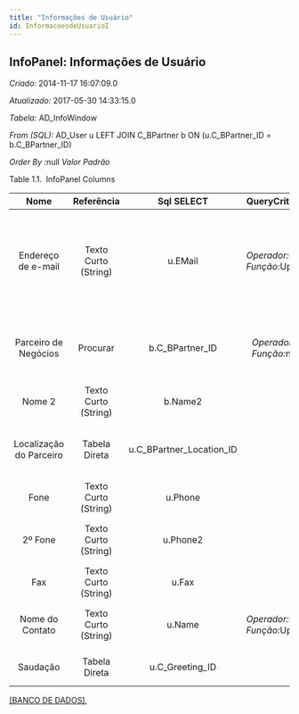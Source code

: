 ```yaml
---
title: "Informações de Usuário"
id: InformacoesdeUsuarioI
---
```

<div id="d126326e1" class="section chapter">

<div class="titlepage">

<div>

<div>

## InfoPanel: Informações de Usuário

</div>

</div>

</div>

<span class="emphasis"> *Criado:* </span>2014-11-17 16:07:09.0

<span class="emphasis"> *Atualizado:* </span>2017-05-30 14:33:15.0

<span class="emphasis"> *Tabela:* </span>AD\_InfoWindow

<span class="emphasis"> *From (SQL):* </span>AD\_User u LEFT JOIN
C\_BPartner b ON (u.C\_BPartner\_ID = b.C\_BPartner\_ID)

<span class="emphasis"> *Order By :*</span>null<span class="emphasis">
*Valor Padrão* </span>

<div id="d126326e27" class="table">

<div class="table-title">

Table 1.1.  InfoPanel
Columns

</div>

<div class="table-contents">

|          Nome           |      Referência      |         Sql SELECT          |                                       QueryCriteria                                        |                             Descrição                              |                                                                                                                 Comentário/Ajuda                                                                                                                 |
| :---------------------: | :------------------: | :-------------------------: | :----------------------------------------------------------------------------------------: | :----------------------------------------------------------------: | :----------------------------------------------------------------------------------------------------------------------------------------------------------------------------------------------------------------------------------------------: |
|   Endereço de e-mail    | Texto Curto (String) |           u.EMail           | <span class="emphasis">*Operador:*</span>Like <span class="emphasis">*Função:*</span>Upper |                   Endereço de Correio Eletrônico                   | O "e-mail" é o ID de correio eletrônico para este usuário e deve ser totalmente qualificado (ex. hilario.silveira@soliton.com.br). O endereço de e-mail é usado para acessar a funcionalidade de aplicação de auto-serviço a partir da internet. |
|  Parceiro de Negócios   |       Procurar       |      b.C\_BPartner\_ID      |   <span class="emphasis">*Operador:*</span>= <span class="emphasis">*Função:*</span>null   |                Identifica um Parceiro de Negócios.                 |                                       Um "Parceiro de Negócios" é qualquer um com quem você transaciona. Isto pode incluir Fornecedores, Clientes, Funcionários, Vendedores, Representantes de Venda, etc.                                       |
|         Nome 2          | Texto Curto (String) |           b.Name2           |                                                                                            |                           Nome Adicional                           |                                                                                                                       null                                                                                                                       |
| Localização do Parceiro |    Tabela Direta     | u.C\_BPartner\_Location\_ID |                                                                                            | Identifica o endereço (de remessa para) este Parceiro de Negócios. |                                                                                    O "Endereço do Parceiro" indica a localização de um Parceiro de Negócios.                                                                                     |
|          Fone           | Texto Curto (String) |           u.Phone           |                                                                                            |                  Identifica um número de telefone                  |                                                                                                 O campo "Fone" identifica um número de telefone                                                                                                  |
|         2º Fone         | Texto Curto (String) |          u.Phone2           |                                                                                            |            Identifica um número telefônico alternativo.            |                                                                                             O "2º Fone" Identifica um número telefônico alternativo.                                                                                             |
|           Fax           | Texto Curto (String) |            u.Fax            |                                                                                            |                        Número do Facsímile                         |                                                                             O "Fax" identifica um número de facsímile para este Parceiro de Negócios ou Localização                                                                              |
|     Nome do Contato     | Texto Curto (String) |           u.Name            | <span class="emphasis">*Operador:*</span>Like <span class="emphasis">*Função:*</span>Upper |              Nome do Contato do Parceiro de Negócios               |                                                                                                                       null                                                                                                                       |
|        Saudação         |    Tabela Direta     |      u.C\_Greeting\_ID      |                                                                                            |           Cumprimento a ser impresso na correspondência            |                                                                                    A "Saudação" identifica o cumprimento a ser impresso nas correspondências.                                                                                    |

</div>

</div>

  

[\[BANCO DE DADOS\]](data/User/Contactinfodata.html),

</div>
